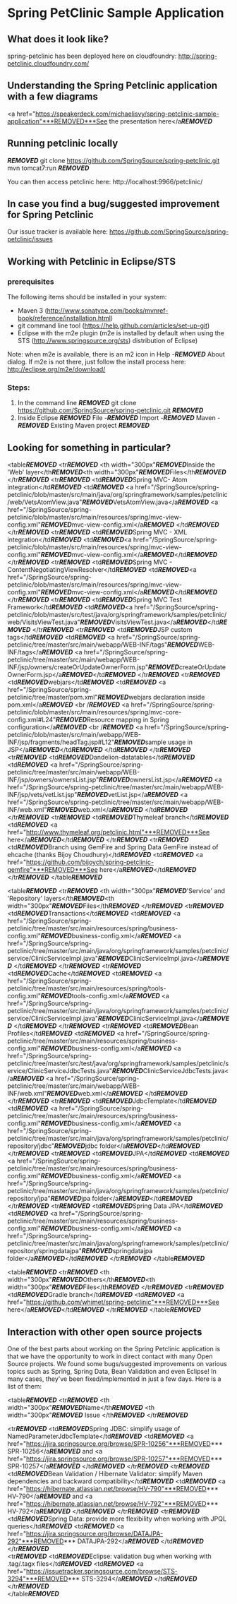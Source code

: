 # Spring PetClinic Sample Application

## What does it look like?
spring-petclinic has been deployed here on cloudfoundry: http://spring-petclinic.cloudfoundry.com/

## Understanding the Spring Petclinic application with a few diagrams
<a href="https://speakerdeck.com/michaelisvy/spring-petclinic-sample-application"***REMOVED***See the presentation here</a***REMOVED***

## Running petclinic locally
***REMOVED***
	git clone https://github.com/SpringSource/spring-petclinic.git
	mvn tomcat7:run
***REMOVED***

You can then access petclinic here: http://localhost:9966/petclinic/

## In case you find a bug/suggested improvement for Spring Petclinic
Our issue tracker is available here: https://github.com/SpringSource/spring-petclinic/issues

## Working with Petclinic in Eclipse/STS

### prerequisites
The following items should be installed in your system:
* Maven 3 (http://www.sonatype.com/books/mvnref-book/reference/installation.html)
* git command line tool (https://help.github.com/articles/set-up-git)
* Eclipse with the m2e plugin (m2e is installed by default when using the STS (http://www.springsource.org/sts) distribution of Eclipse)

Note: when m2e is available, there is an m2 icon in Help -***REMOVED*** About dialog.
If m2e is not there, just follow the install process here: http://eclipse.org/m2e/download/


### Steps:

1) In the command line
***REMOVED***
git clone https://github.com/SpringSource/spring-petclinic.git
***REMOVED***
2) Inside Eclipse
***REMOVED***
File -***REMOVED*** Import -***REMOVED*** Maven -***REMOVED*** Existing Maven project
***REMOVED***


## Looking for something in particular?

<table***REMOVED***
  <tr***REMOVED***
    <th width="300px"***REMOVED***Inside the 'Web' layer</th***REMOVED***<th width="300px"***REMOVED***Files</th***REMOVED***
  </tr***REMOVED***
  <tr***REMOVED***
    <td***REMOVED***Spring MVC- Atom integration</td***REMOVED***
    <td***REMOVED***
      <a href="/SpringSource/spring-petclinic/blob/master/src/main/java/org/springframework/samples/petclinic/web/VetsAtomView.java"***REMOVED***VetsAtomView.java</a***REMOVED***
      <a href="/SpringSource/spring-petclinic/blob/master/src/main/resources/spring/mvc-view-config.xml"***REMOVED***mvc-view-config.xml</a***REMOVED***
    </td***REMOVED***
  </tr***REMOVED***
  <tr***REMOVED***
    <td***REMOVED***Spring MVC - XML integration</td***REMOVED***
    <td***REMOVED***<a href="/SpringSource/spring-petclinic/blob/master/src/main/resources/spring/mvc-view-config.xml"***REMOVED***mvc-view-config.xml</a***REMOVED***</td***REMOVED***
  </tr***REMOVED***
  <tr***REMOVED***
    <td***REMOVED***Spring MVC - ContentNegotiatingViewResolver</td***REMOVED***
    <td***REMOVED***<a href="/SpringSource/spring-petclinic/blob/master/src/main/resources/spring/mvc-view-config.xml"***REMOVED***mvc-view-config.xml</a***REMOVED***</td***REMOVED***
  </tr***REMOVED***
  <tr***REMOVED***
    <td***REMOVED***Spring MVC Test Framework</td***REMOVED***
    <td***REMOVED***<a href="/SpringSource/spring-petclinic/blob/master/src/test/java/org/springframework/samples/petclinic/web/VisitsViewTest.java"***REMOVED***VisitsViewTest.java</a***REMOVED***</td***REMOVED***
  </tr***REMOVED***
  <tr***REMOVED***
    <td***REMOVED***JSP custom tags</td***REMOVED***
    <td***REMOVED***
      <a href="/SpringSource/spring-petclinic/tree/master/src/main/webapp/WEB-INF/tags"***REMOVED***WEB-INF/tags</a***REMOVED***
      <a href="/SpringSource/spring-petclinic/tree/master/src/main/webapp/WEB-INF/jsp/owners/createOrUpdateOwnerForm.jsp"***REMOVED***createOrUpdateOwnerForm.jsp</a***REMOVED***</td***REMOVED***
  </tr***REMOVED***
  <tr***REMOVED***
    <td***REMOVED***webjars</td***REMOVED***
    <td***REMOVED***
      <a href="/SpringSource/spring-petclinic/tree/master/pom.xml"***REMOVED***webjars declaration inside pom.xml</a***REMOVED*** <br /***REMOVED***
      <a href="/SpringSource/spring-petclinic/blob/master/src/main/resources/spring/mvc-core-config.xml#L24"***REMOVED***Resource mapping in Spring configuration</a***REMOVED*** <br /***REMOVED***
      <a href="/SpringSource/spring-petclinic/blob/master/src/main/webapp/WEB-INF/jsp/fragments/headTag.jsp#L12"***REMOVED***sample usage in JSP</a***REMOVED***</td***REMOVED***
    </td***REMOVED***
  </tr***REMOVED***
  <tr***REMOVED***
    <td***REMOVED***Dandelion-datatables</td***REMOVED***
    <td***REMOVED***
      <a href="/SpringSource/spring-petclinic/tree/master/src/main/webapp/WEB-INF/jsp/owners/ownersList.jsp"***REMOVED***ownersList.jsp</a***REMOVED*** 
      <a href="/SpringSource/spring-petclinic/tree/master/src/main/webapp/WEB-INF/jsp/vets/vetList.jsp"***REMOVED***vetList.jsp</a***REMOVED*** 
      <a href="/SpringSource/spring-petclinic/tree/master/src/main/webapp/WEB-INF/web.xml"***REMOVED***web.xml</a***REMOVED*** 
   </td***REMOVED***
  </tr***REMOVED***
  <tr***REMOVED***
    <td***REMOVED***Thymeleaf branch</td***REMOVED***
    <td***REMOVED***
      <a href="http://www.thymeleaf.org/petclinic.html"***REMOVED***See here</a***REMOVED***</td***REMOVED***
  </tr***REMOVED***
  <tr***REMOVED***
    <td***REMOVED***Branch using GemFire and Spring Data GemFire instead of ehcache (thanks Bijoy Choudhury)</td***REMOVED***
    <td***REMOVED***
      <a href="https://github.com/bijoych/spring-petclinic-gemfire"***REMOVED***See here</a***REMOVED***</td***REMOVED***
  </tr***REMOVED***
</table***REMOVED***

<table***REMOVED***
  <tr***REMOVED***
    <th width="300px"***REMOVED***'Service' and 'Repository' layers</th***REMOVED***<th width="300px"***REMOVED***Files</th***REMOVED***
  </tr***REMOVED***
  <tr***REMOVED***
    <td***REMOVED***Transactions</td***REMOVED***
    <td***REMOVED***
      <a href="/SpringSource/spring-petclinic/tree/master/src/main/resources/spring/business-config.xml"***REMOVED***business-config.xml</a***REMOVED***
       <a href="/SpringSource/spring-petclinic/tree/master/src/main/java/org/springframework/samples/petclinic/service/ClinicServiceImpl.java"***REMOVED***ClinicServiceImpl.java</a***REMOVED***
    </td***REMOVED***
  </tr***REMOVED***
  <tr***REMOVED***
    <td***REMOVED***Cache</td***REMOVED***
      <td***REMOVED***
      <a href="/SpringSource/spring-petclinic/tree/master/src/main/resources/spring/tools-config.xml"***REMOVED***tools-config.xml</a***REMOVED***
       <a href="/SpringSource/spring-petclinic/tree/master/src/main/java/org/springframework/samples/petclinic/service/ClinicServiceImpl.java"***REMOVED***ClinicServiceImpl.java</a***REMOVED***
    </td***REMOVED***
  </tr***REMOVED***
  <tr***REMOVED***
    <td***REMOVED***Bean Profiles</td***REMOVED***
      <td***REMOVED***
      <a href="/SpringSource/spring-petclinic/tree/master/src/main/resources/spring/business-config.xml"***REMOVED***business-config.xml</a***REMOVED***
       <a href="/SpringSource/spring-petclinic/tree/master/src/test/java/org/springframework/samples/petclinic/service/ClinicServiceJdbcTests.java"***REMOVED***ClinicServiceJdbcTests.java</a***REMOVED***
       <a href="/SpringSource/spring-petclinic/tree/master/src/main/webapp/WEB-INF/web.xml"***REMOVED***web.xml</a***REMOVED***
    </td***REMOVED***
  </tr***REMOVED***
  <tr***REMOVED***
    <td***REMOVED***JdbcTemplate</td***REMOVED***
    <td***REMOVED***
      <a href="/SpringSource/spring-petclinic/tree/master/src/main/resources/spring/business-config.xml"***REMOVED***business-config.xml</a***REMOVED***
      <a href="/SpringSource/spring-petclinic/tree/master/src/main/java/org/springframework/samples/petclinic/repository/jdbc"***REMOVED***jdbc folder</a***REMOVED***</td***REMOVED***
  </tr***REMOVED***
  <tr***REMOVED***
    <td***REMOVED***JPA</td***REMOVED***
    <td***REMOVED***
      <a href="/SpringSource/spring-petclinic/tree/master/src/main/resources/spring/business-config.xml"***REMOVED***business-config.xml</a***REMOVED***
      <a href="/SpringSource/spring-petclinic/tree/master/src/main/java/org/springframework/samples/petclinic/repository/jpa"***REMOVED***jpa folder</a***REMOVED***</td***REMOVED***
  </tr***REMOVED***
  <tr***REMOVED***
    <td***REMOVED***Spring Data JPA</td***REMOVED***
    <td***REMOVED***
      <a href="/SpringSource/spring-petclinic/tree/master/src/main/resources/spring/business-config.xml"***REMOVED***business-config.xml</a***REMOVED***
      <a href="/SpringSource/spring-petclinic/tree/master/src/main/java/org/springframework/samples/petclinic/repository/springdatajpa"***REMOVED***springdatajpa folder</a***REMOVED***</td***REMOVED***
  </tr***REMOVED***
</table***REMOVED***

<table***REMOVED***
  <tr***REMOVED***
    <th width="300px"***REMOVED***Others</th***REMOVED***<th width="300px"***REMOVED***Files</th***REMOVED***
  </tr***REMOVED***
  <tr***REMOVED***
    <td***REMOVED***Gradle branch</td***REMOVED***
    <td***REMOVED***
      <a href="https://github.com/whimet/spring-petclinic"***REMOVED***See here</a***REMOVED***</td***REMOVED***
  </tr***REMOVED***
</table***REMOVED***


## Interaction with other open source projects

One of the best parts about working on the Spring Petclinic application is that we have the opportunity to work in direct contact with many Open Source projects. We found some bugs/suggested improvements on various topics such as Spring, Spring Data, Bean Validation and even Eclipse! In many cases, they've been fixed/implemented in just a few days.
Here is a list of them:

<table***REMOVED***
  <tr***REMOVED***
    <th width="300px"***REMOVED***Name</th***REMOVED***
    <th width="300px"***REMOVED*** Issue </th***REMOVED***
  </tr***REMOVED***

  <tr***REMOVED***
    <td***REMOVED***Spring JDBC: simplify usage of NamedParameterJdbcTemplate</td***REMOVED***
    <td***REMOVED*** <a href="https://jira.springsource.org/browse/SPR-10256"***REMOVED*** SPR-10256</a***REMOVED*** and <a href="https://jira.springsource.org/browse/SPR-10257"***REMOVED*** SPR-10257</a***REMOVED*** </td***REMOVED***
  </tr***REMOVED***
  <tr***REMOVED***
    <td***REMOVED***Bean Validation / Hibernate Validator: simplify Maven dependencies and backward compatibility</td***REMOVED***
    <td***REMOVED***
      <a href="https://hibernate.atlassian.net/browse/HV-790"***REMOVED*** HV-790</a***REMOVED*** and <a href="https://hibernate.atlassian.net/browse/HV-792"***REMOVED*** HV-792</a***REMOVED***
      </td***REMOVED***
  </tr***REMOVED***
  <tr***REMOVED***
    <td***REMOVED***Spring Data: provide more flexibility when working with JPQL queries</td***REMOVED***
    <td***REMOVED***
      <a href="https://jira.springsource.org/browse/DATAJPA-292"***REMOVED*** DATAJPA-292</a***REMOVED***
      </td***REMOVED***
  </tr***REMOVED***  
  <tr***REMOVED***
    <td***REMOVED***Eclipse: validation bug when working with .tag/.tagx files</td***REMOVED***
    <td***REMOVED***
      <a href="https://issuetracker.springsource.com/browse/STS-3294"***REMOVED*** STS-3294</a***REMOVED***
    </td***REMOVED***
  </tr***REMOVED***    
</table***REMOVED***




